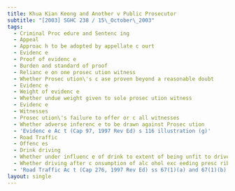 ```yaml
---
title: Khua Kian Keong and Another v Public Prosecutor
subtitle: "[2003] SGHC 238 / 15\_October\_2003"
tags:
  - Criminal Proc edure and Sentenc ing
  - Appeal
  - Approac h to be adopted by appellate c ourt
  - Evidenc e
  - Proof of evidenc e
  - Burden and standard of proof
  - Relianc e on one prosec ution witness
  - Whether Prosec ution\'s c ase proven beyond a reasonable doubt
  - Evidenc e
  - Weight of evidenc e
  - Whether undue weight given to sole prosec ution witness
  - Evidenc e
  - Witnesses
  - Prosec ution\'s failure to offer or c all witnesses
  - Whether adverse inferenc e to be drawn against Prosec ution
  - 'Evidenc e Ac t (Cap 97, 1997 Rev Ed) s 116 illustration (g)'
  - Road Traffic
  - Offenc es
  - Drink driving
  - Whether under influenc e of drink to extent of being unfit to drive
  - Whether driving after c onsumption of alc ohol exc eeding presc ribed limit
  - 'Road Traffic Ac t (Cap 276, 1997 Rev Ed) ss 67(1)(a) and 67(1)(b)'
layout: single
---
```


